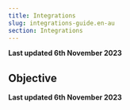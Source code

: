 ```yaml
---
title: Integrations
slug: integrations-guide.en-au
section: Integrations
---
```


**Last updated 6th November 2023**



## Objective  

**Last updated 6th November 2023**

